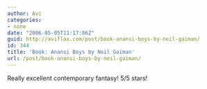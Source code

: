 ```yaml
---
author: Avi
categories:
- none
date: "2006-05-05T11:17:06Z"
guid: http://aviflax.com/post/book-anansi-boys-by-neil-gaiman/
id: 344
title: 'Book: Anansi Boys by Neil Gaiman'
url: /post/book-anansi-boys-by-neil-gaiman/
---
```

Really excellent contemporary fantasy! 5/5 stars!